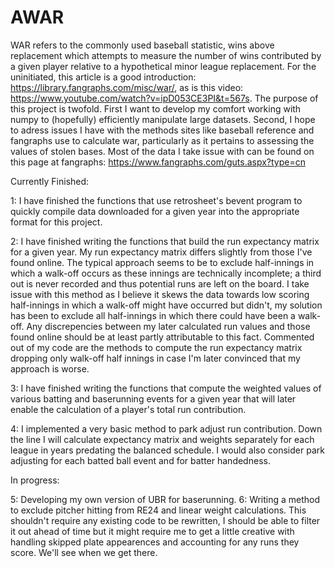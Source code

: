 # AWAR
WAR refers to the commonly used baseball statistic, wins above replacement which attempts to measure the number of wins contributed by a given player relative to a hypothetical minor league replacement.
For the uninitiated, this article is a good introduction: https://library.fangraphs.com/misc/war/, as is this video: https://www.youtube.com/watch?v=ipD053CE3PI&t=567s.
The purpose of this project is twofold. First I want to develop my comfort working with numpy to (hopefully) efficiently manipulate large datasets.
Second, I hope to adress issues I have with the methods sites like baseball reference and fangraphs use to calculate war, particularly as it pertains to 
assessing the values of stolen bases. Most of the data I take issue with can be found on this page at fangraphs: https://www.fangraphs.com/guts.aspx?type=cn 

Currently Finished: 

1: I have finished the functions that use retrosheet's bevent program to quickly compile data downloaded for a given year into the appropriate format for this project. 

2: I have finished writing the functions that build the run expectancy matrix for a given year. My run expectancy matrix differs slightly from those I've found online. The typical approach seems to be to exclude half-innings in which a walk-off occurs as these innings are technically incomplete; a third out is never recorded and thus potential runs are left on the board. I take issue with this method as I believe it skews the data towards low scoring half-innings in which a walk-off might have occurred but didn't, my solution has been to exclude all half-innings in which there could have been a walk-off. Any discrepencies between my later calculated run values and those found online should be at least partly attributable to this fact. Commented out of my code are the methods to compute the run expectancy matrix dropping only walk-off half innings in case I'm later convinced that my approach is worse.

3: I have finished writing the functions that compute the weighted values of various batting and baserunning events for a given year that will later enable the calculation of a player's total run contribution.

4: I implemented a very basic method to park adjust run contribution. Down the line I will calculate expectancy matrix and weights separately for each league in years predating the balanced schedule. I would also consider park adjusting for each batted ball event and for batter handedness. 

In progress:

5: Developing my own version of UBR for baserunning. 
6: Writing a method to exclude pitcher hitting from RE24 and linear weight calculations. This shouldn't require any existing code to be rewritten, I should be able to filter it out ahead of time but it might require me to
get a little creative with handling skipped plate appearences and accounting for any runs they score. We'll see when we get there. 
